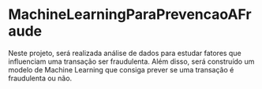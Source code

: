 # MachineLearningParaPrevencaoAFraude
Neste projeto, será realizada análise de dados para estudar fatores que influenciam uma transação ser fraudulenta. Além disso, será construído um modelo de Machine Learning que consiga prever se uma transação é fraudulenta ou não.
